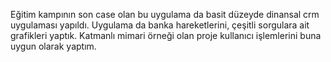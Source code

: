 Eğitim kampının son case olan bu uygulama da basit düzeyde dinansal crm uygulaması yapıldı. Uygulama da banka hareketlerini, çeşitli sorgulara ait grafikleri yaptık. Katmanlı mimari örneği olan proje kullanıcı işlemlerini buna uygun olarak yaptım. 
